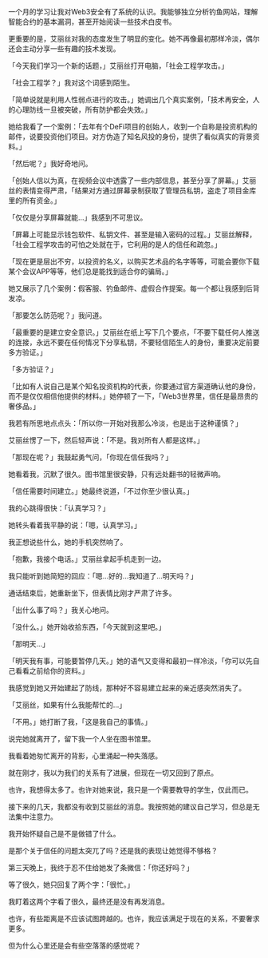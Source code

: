 一个月的学习让我对Web3安全有了系统的认识。我能够独立分析钓鱼网站，理解智能合约的基本漏洞，甚至开始阅读一些技术白皮书。

更重要的是，艾丽丝对我的态度发生了明显的变化。她不再像最初那样冷淡，偶尔还会主动分享一些有趣的技术发现。

「今天我们学习一个新的话题，」艾丽丝打开电脑，「社会工程学攻击。」

「社会工程学？」我对这个词感到陌生。

「简单说就是利用人性弱点进行的攻击。」她调出几个真实案例，「技术再安全，人的心理防线一旦被突破，所有防护都会失效。」

她给我看了一个案例：「去年有个DeFi项目的创始人，收到一个自称是投资机构的邮件，说要投资他们项目。对方伪造了知名风投的身份，提供了看似真实的背景资料。」

「然后呢？」我好奇地问。

「创始人信以为真，在视频会议中透露了一些内部信息，甚至分享了屏幕。」艾丽丝的表情变得严肃，「结果对方通过屏幕录制获取了管理员私钥，盗走了项目金库里的所有资金。」

「仅仅是分享屏幕就能...」我感到不可思议。

「屏幕上可能显示钱包软件、私钥文件、甚至是输入密码的过程。」艾丽丝解释，「社会工程学攻击的可怕之处就在于，它利用的是人的信任和疏忽。」

「现在更是层出不穷，以投资的名义，以购买艺术品的名字等等，可能会要你下载某个会议APP等等，他们总是能找到适合你的骗局。」

她又展示了几个案例：假客服、钓鱼邮件、虚假合作提案。每一个都让我感到后背发凉。

「那要怎么防范呢？」我问道。

「最重要的是建立安全意识。」艾丽丝在纸上写下几个要点，「不要下载任何人推送的连接，永远不要在任何情况下分享私钥，不要轻信陌生人的身份，重要决定前要多方验证。」

「多方验证？」

「比如有人说自己是某个知名投资机构的代表，你要通过官方渠道确认他的身份，而不是仅仅相信他提供的材料。」她停顿了一下，「Web3世界里，信任是最昂贵的奢侈品。」

我若有所思地点点头：「所以你一开始对我那么冷淡，也是出于这种谨慎？」

艾丽丝愣了一下，然后轻声说：「不是。我对所有人都是这样。」

「那现在呢？」我鼓起勇气问，「你现在信任我吗？」

她看着我，沉默了很久。图书馆里很安静，只有远处翻书的轻微声响。

「信任需要时间建立。」她最终说道，「不过你至少很认真。」

我的心跳得很快：「认真学习？」

她转头看着我平静的说：「嗯，认真学习。」

我正想说些什么，她的手机突然响了。

「抱歉，我接个电话。」艾丽丝拿起手机走到一边。

我只能听到她简短的回应：「嗯...好的...我知道了...明天吗？」

通话结束后，她重新坐下，但表情比刚才严肃了许多。

「出什么事了吗？」我关心地问。

「没什么。」她开始收拾东西，「今天就到这里吧。」

「那明天...」

「明天我有事，可能要暂停几天。」她的语气又变得和最初一样冷淡，「你可以先自己看看之前给你的资料。」

我感觉到她又开始建起了防线，那种好不容易建立起来的亲近感突然消失了。

「艾丽丝，如果有什么我能帮忙的...」

「不用。」她打断了我，「这是我自己的事情。」

说完她就离开了，留下我一个人坐在图书馆里。

我看着她匆忙离开的背影，心里涌起一种失落感。

就在刚才，我以为我们的关系有了进展，但现在一切又回到了原点。

也许，我想得太多了。也许对她来说，我只是一个需要教导的学生，仅此而已。

接下来的几天，我都没有收到艾丽丝的消息。我按照她的建议自己学习，但总是无法集中注意力。

我开始怀疑自己是不是做错了什么。

是那个关于信任的问题太突兀了吗？还是我的表现让她觉得不够格？

第三天晚上，我终于忍不住给她发了条微信：「你还好吗？」

等了很久，她只回复了两个字：「很忙。」

我盯着这两个字看了很久，最终还是没有再发消息。

也许，有些距离是不应该试图跨越的。也许，我应该满足于现在的关系，不要奢求更多。

但为什么心里还是会有些空落落的感觉呢？ 